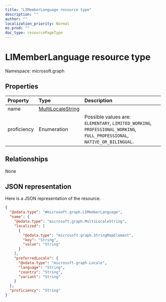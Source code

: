 ```yaml
---
title: "LIMemberLanguage resource type"
description: ""
author: ""
localization_priority: Normal
ms.prod: ""
doc_type: resourcePageType
---
```


# LIMemberLanguage resource type


Namespace: microsoft.graph



## Properties
|Property|Type|Description|
|:---|:---|:---|
|name|[MultiLocaleString](../resources/multilocalestring.md)||
|proficiency|Enumeration| Possible values are: `ELEMENTARY`, `LIMITED_WORKING`, `PROFESSIONAL_WORKING`, `FULL_PROFESSIONAL`, `NATIVE_OR_BILINGUAL`.|

## Relationships
None

## JSON representation
Here is a JSON representation of the resource.
<!-- {
  "blockType": "resource",
  "@odata.type": "microsoft.graph.LIMemberLanguage"
}
-->
``` json
{
  "@odata.type": "#microsoft.graph.LIMemberLanguage",
  "name": {
    "@odata.type": "microsoft.graph.MultiLocaleString",
    "localized": [
      {
        "@odata.type": "microsoft.graph.StringMapElement",
        "key": "String",
        "value": "String"
      }
    ],
    "preferredLocale": {
      "@odata.type": "microsoft.graph.Locale",
      "language": "String",
      "country": "String",
      "variant": "String"
    }
  },
  "proficiency": "String"
}
```


